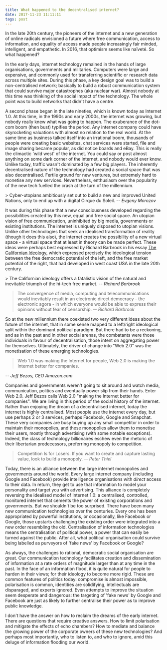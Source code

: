 ```yaml
---
title: What happened to the decentralised internet?
date: 2017-11-23 11:11:11
tags: post
---
```


In the late 20th century, the pioneers of the internet and a new generation of online radicals envisioned a future where free communication, access to information, and equality of access made people increasingly fair minded, intelligent, and empathetic. In 2016, that optimism seems like naïveté. So what happened? 

 In the early days, internet technology remained in the hands of large organisations, governments and militaries. Computers were large and expensive, and commonly used for transferring scientific or research data across multiple sites. During this phase, a key design goal was to build a non-centralised network; basically to build a robust communication system that could survive major catastrophes (aka nuclear war). Almost nobody at this time was thinking of the social impact of the technology. The whole point was to build networks that didn't have a centre.

​A second phase began in the late nineties, which is known today as Internet 1.0. At this time, in the 1990s and early 2000s, the internet was growing, but nobody really knew what was going to happen. The exuberance of the dot-com boom (then bust) typifies the period. Any internet company could have skyrocketing valuations with almost no relation to the real world. At the same time as business talked itself into an irrational boom, thousands of people were creating basic websites, chat services were started, file and image sharing became popular, as did notice boards and eBay. This is really the climactic 'wild west' of the internet. You could say or post almost anything on some dark corner of the internet, and nobody would ever know. Unlike today, traffic wasn't dominated by a few big players. The inherently decentralised nature of the technology had created a social space that was also decentralised. Fertile ground for new ventures, but extremely hard to monetise any new services. Nevertheless, enthusiasm over the popularity of the new tech fuelled the crash at the turn of the millennium.

​> Cyber-utopians ambitiously set out to build a new and improved United Nations, only to end up with a digital Cirque du Soleil. -- *Evgeny Morozov*

​It was during this phase that a new consciousness developed regarding the possibilities created by this new, equal and free social space. An utopian vision of free communication, uninhibited by big media, governments or existing institutions. The internet is uniquely disposed to utopian visions. Unlike other technologies that seek an idealised transformation of reality (though it does this also), the internet creates the possibility of a new virtual space - a virtual space that at least in theory can be made perfect. These ideas were perhaps best expressed by Richard Barbrook in his essay [The Californian Ideology](http://www.metamute.org/editorial/articles/californian-ideology), which expressed precisely the ideological tension between the free democratic potential of the left, and the free market potential of the right, that had developed in west coast USA in the late 20th century.

​> The Californian ideology offers a fatalistic vision of the natural and inevitable triumph of the hi-tech free market. -- *Richard Barbrook*

> The convergence of media, computing and telecommunications would inevitably result in an electronic direct democracy - the electronic agora - in which everyone would be able to express their opinions without fear of censorship. -- *Richard Barbrook*

So at the new millennium there coexisted two very different ideas about the future of the internet, that in some sense mapped to a left/right ideological split within the dominant political paradigm. But there had to be a reckoning, and as in the past and in other social arenas, the combatants were those individuals in favour of decentralisation, those intent on aggregating power for themselves. Ultimately, the driver of change into "Web 2.0" was the monetisation of these emerging technologies.

> Web 1.0 was making the Internet for people, Web 2.0 is making the Internet better for companies.

 *-- Jeff Bezos, CEO Amazon.com*

​Companies and governments weren't going to sit around and watch media, communication, politics and eventually power slip from their hands. Enter Web 2.0. Jeff Bezos calls Web 2.0 "making the Internet better for companies". We are living in this period of the social history of the internet. Rather than enjoying the dream of a decentralised internet, today the internet is highly centralised. Most people use the internet every day, but use perhaps 2 or 3 services, perhaps Facebook, Google and Snapchat. These very companies are busy buying up any small competitor in order to maintain their monopolies, and these monopolies allow them to monetise their users, mostly through advertising (with some notable exceptions). Indeed, the class of technology billionaires eschew even the rhetoric of their libertarian predecessors, preferring monopoly to competition.

> Competition Is for Losers. If you want to create and capture lasting value, look to build a monopoly. -- *Peter Thiel*

Today, there is an alliance between the large internet monopolies and governments around the world. Every large internet company (including Google and Facebook) provide intelligence organisations with *direct* access to their data. In return, they get to use that information to model your personality and target you with advertising. This alliance is completely reversing the idealised model of Internet 1.0: a centralised, controlled, monitored internet that cements the power of existing corporations and governments. But we shouldn't be too surprised. There have been many new communication technologies over the centuries. Every one has been appropriated by powerful institutions, or occasionally, like Facebook or Google, those upstarts challenging the existing order were integrated into a new order resembling the old. Centralisation of information technologies means the centralisation of political power, a power that can easily be turned against the public. After all, what political organisation could survive being labelled as purveyors of 'fake news' by Facebook or Google?

​As always, the challenges to rational, democratic social organisation are great. Our communication technology facilitates creation and dissemination of information at a rate orders of magnitude larger than at any time in the past. In the face of an information flood, it is quite natural for people to harden in their views; for their ideology to become more rigid. These are common features of politics today: compromise is almost  impossible, polarisation is common, identities are solidifying, intellectuals are disparaged, and experts ignored. Even attempts to improve the situation seem desperate and dangerous: the targeting of 'fake news' by Google and Facebook are just as likely to further centralise their power as to improve public knowledge. 

​I don't have the answer on how to reclaim the dreams of the early internet. There are questions that require creative answers. How to limit polarisation and mitigate the effects of echo chambers? How to mediate and balance the growing power of the corporate owners of these new technologies? And perhaps most importantly, who to listen to, and who to ignore, amid this deluge of information flooding our world.